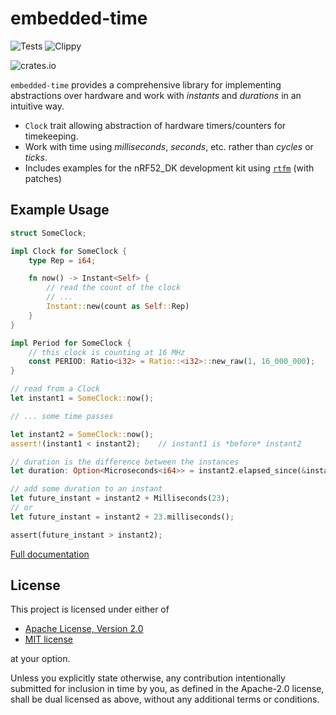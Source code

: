 # embedded-time

![Tests](https://github.com/PTaylor-FluenTech/embedded-time/workflows/Tests/badge.svg)
![Clippy](https://github.com/PTaylor-FluenTech/embedded-time/workflows/Clippy/badge.svg)

![crates.io](https://img.shields.io/crates/v/embedded-time.svg)

`embedded-time` provides a comprehensive library for implementing abstractions over
hardware and work with _instants_ and _durations_ in an intuitive way.
 
- `Clock` trait allowing abstraction of hardware timers/counters for timekeeping.
- Work with time using _milliseconds_, _seconds_, etc. rather than _cycles_ or _ticks_.
- Includes examples for the nRF52_DK development kit using [`rtfm`](https://github.com/rtfm-rs/cortex-m-rtfm) (with patches)

## Example Usage
```rust
struct SomeClock;

impl Clock for SomeClock {
    type Rep = i64;

    fn now() -> Instant<Self> {
        // read the count of the clock
        // ...
        Instant::new(count as Self::Rep)
    }
}

impl Period for SomeClock {
    // this clock is counting at 16 MHz
    const PERIOD: Ratio<i32> = Ratio::<i32>::new_raw(1, 16_000_000);
}

// read from a Clock
let instant1 = SomeClock::now();

// ... some time passes

let instant2 = SomeClock::now();
assert!(instant1 < instant2);    // instant1 is *before* instant2

// duration is the difference between the instances
let duration: Option<Microseconds<i64>> = instant2.elapsed_since(&instant1);    

// add some duration to an instant
let future_instant = instant2 + Milliseconds(23);
// or
let future_instant = instant2 + 23.milliseconds();

assert(future_instant > instant2);
```

[Full documentation](https://docs.rs/embedded-time/)

## License
This project is licensed under either of
- [Apache License, Version 2.0](https://github.com/time-rs/time/blob/master/LICENSE-Apache)
- [MIT license](https://github.com/time-rs/time/blob/master/LICENSE-MIT)

at your option.

Unless you explicitly state otherwise, any contribution intentionally submitted for inclusion in time by you, as defined in the Apache-2.0 license, shall be dual licensed as above, without any additional terms or conditions.
